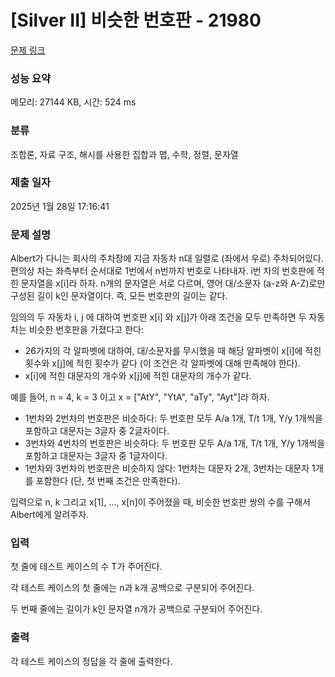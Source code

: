 # [Silver II] 비슷한 번호판 - 21980 

[문제 링크](https://www.acmicpc.net/problem/21980) 

### 성능 요약

메모리: 27144 KB, 시간: 524 ms

### 분류

조합론, 자료 구조, 해시를 사용한 집합과 맵, 수학, 정렬, 문자열

### 제출 일자

2025년 1월 28일 17:16:41

### 문제 설명

<p>Albert가 다니는 회사의 주차장에 지금 자동차 n대 일렬로 (좌에서 우로) 주차되어있다. 편의상 차는 좌측부터 순서대로 1번에서 n번까지 번호로 나타내자. i번 차의 번호판에 적힌 문자열을 x[i]라 하자. n개의 문자열은 서로 다르며, 영어 대/소문자 (a-z와 A-Z)로만 구성된 길이 k인 문자열이다. 즉, 모든 번호판의 길이는 같다.</p>

<p>임의의 두 자동차 i, j 에 대하여 번호판 x[i] 와 x[j]가 아래 조건을 모두 만족하면 두 자동차는 비슷한 번호판을 가졌다고 한다:</p>

<ul>
	<li>26가지의 각 알파벳에 대하여, 대/소문자를 무시했을 때 해당 알파벳이 x[i]에 적힌 횟수와 x[j]에 적힌 횟수가 같다 (이 조건은 각 알파벳에 대해 만족해야 한다).</li>
	<li>x[i]에 적힌 대문자의 개수와 x[j]에 적힌 대문자의 개수가 같다.</li>
</ul>

<p>예를 들어, n = 4, k = 3 이고 x = ["AtY", "YtA", "aTy", "Ayt"]라 하자.</p>

<ul>
	<li>1번차와 2번차의 번호판은 비슷하다: 두 번호판 모두 A/a 1개, T/t 1개, Y/y 1개씩을 포함하고 대문자는 3글자 중 2글자이다.</li>
	<li>3번차와 4번차의 번호판은 비슷하다: 두 번호판 모두 A/a 1개, T/t 1개, Y/y 1개씩을 포함하고 대문자는 3글자 중 1글자이다.</li>
	<li>1번차와 3번차의 번호판은 비슷하지 않다: 1번차는 대문자 2개, 3번차는 대문자 1개를 포함한다 (단, 첫 번째 조건은 만족한다).</li>
</ul>

<p>입력으로 n, k 그리고 x[1], ..., x[n]이 주어졌을 때, 비슷한 번호판 쌍의 수를 구해서 Albert에게 알려주자.</p>

### 입력 

 <p>첫 줄에 테스트 케이스의 수 T가 주어진다.</p>

<p>각 테스트 케이스의 첫 줄에는 n과 k개 공백으로 구분되어 주어진다.</p>

<p>두 번째 줄에는 길이가 k인 문자열 n개가 공백으로 구분되어 주어진다.</p>

### 출력 

 <p>각 테스트 케이스의 정답을 각 줄에 출력한다.</p>

